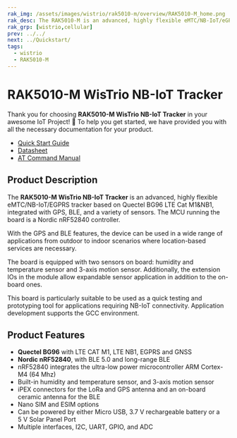 ```yaml
--- 
rak_img: /assets/images/wistrio/rak5010-m/overview/RAK5010-M_home.png
rak_desc: The RAK5010-M is an advanced, highly flexible eMTC/NB-IoT/eGPRS tracker based on Quectel BG96 LTE Cat M1&NB1, with an integrated with GPS, and BLE for outdoor and indoor applications. It also has built-in sensors such as temperature and humidity, and motion. The MCU running the board is a Nordic nRF52840 microcontroller.
rak_grp: [wistrio,cellular]
prev: ../../
next: ../Quickstart/
tags:
  - wistrio
  - RAK5010-M
---
```


# RAK5010-M WisTrio NB-IoT Tracker
Thank you for choosing **RAK5010-M WisTrio NB-IoT Tracker** in your awesome IoT Project! 🎉 To help you get started, we have provided you with all the necessary documentation for your product.

* [Quick Start Guide](../Quickstart/)
* [Datasheet](../Datasheet/)
* [AT Command Manual](../AT-Command-Manual/)




## Product Description

The **RAK5010-M WisTrio NB-IoT Tracker** is an advanced, highly flexible eMTC/NB-IoT/EGPRS tracker based on Quectel BG96 LTE Cat M1&NB1, integrated with GPS, BLE, and a variety of sensors. The MCU running the board is a Nordic nRF52840 controller.

With the GPS and BLE features, the device can be used in a wide range of applications from outdoor to indoor scenarios where location-based services are necessary.

The board is equipped with two sensors on board: humidity and temperature sensor and 3-axis motion sensor. Additionally, the extension IOs in the module allow expandable sensor application in addition to the on-board ones.

This board is particularly suitable to be used as a quick testing and prototyping tool for applications requiring NB-IoT connectivity. Application development supports the GCC environment.




## Product Features

- **Quectel BG96** with LTE CAT M1, LTE NB1, EGPRS and GNSS
- **Nordic nRF52840**, with BLE 5.0 and long-range BLE
- nRF52840 integrates the ultra-low power microcontroller ARM Cortex-M4 (64&nbsp;Mhz)
- Built-in humidity and temperature sensor, and 3-axis motion sensor
- iPEX connectors for the LoRa and GPS antenna and an on-board ceramic antenna for the BLE
- Nano SIM and ESIM options
- Can be powered by either Micro USB, 3.7&nbsp;V rechargeable battery or a 5&nbsp;V Solar Panel Port
- Multiple interfaces, I2C, UART, GPIO, and ADC

